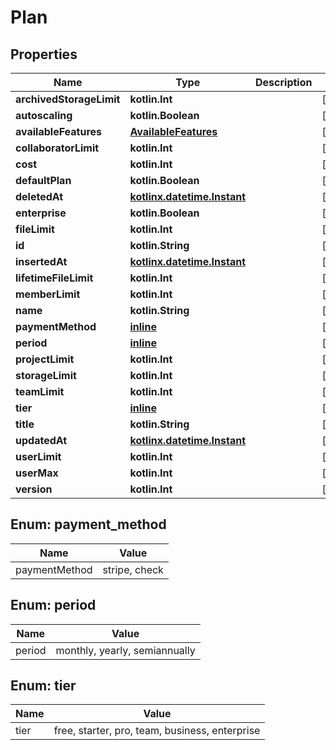 
# Plan

## Properties
| Name | Type | Description | Notes |
| ------------ | ------------- | ------------- | ------------- |
| **archivedStorageLimit** | **kotlin.Int** |  |  [optional] |
| **autoscaling** | **kotlin.Boolean** |  |  [optional] |
| **availableFeatures** | [**AvailableFeatures**](AvailableFeatures.md) |  |  [optional] |
| **collaboratorLimit** | **kotlin.Int** |  |  [optional] |
| **cost** | **kotlin.Int** |  |  [optional] |
| **defaultPlan** | **kotlin.Boolean** |  |  [optional] |
| **deletedAt** | [**kotlinx.datetime.Instant**](kotlinx.datetime.Instant.md) |  |  [optional] |
| **enterprise** | **kotlin.Boolean** |  |  [optional] |
| **fileLimit** | **kotlin.Int** |  |  [optional] |
| **id** | **kotlin.String** |  |  [optional] |
| **insertedAt** | [**kotlinx.datetime.Instant**](kotlinx.datetime.Instant.md) |  |  [optional] |
| **lifetimeFileLimit** | **kotlin.Int** |  |  [optional] |
| **memberLimit** | **kotlin.Int** |  |  [optional] |
| **name** | **kotlin.String** |  |  [optional] |
| **paymentMethod** | [**inline**](#PaymentMethod) |  |  [optional] |
| **period** | [**inline**](#Period) |  |  [optional] |
| **projectLimit** | **kotlin.Int** |  |  [optional] |
| **storageLimit** | **kotlin.Int** |  |  [optional] |
| **teamLimit** | **kotlin.Int** |  |  [optional] |
| **tier** | [**inline**](#Tier) |  |  [optional] |
| **title** | **kotlin.String** |  |  [optional] |
| **updatedAt** | [**kotlinx.datetime.Instant**](kotlinx.datetime.Instant.md) |  |  [optional] |
| **userLimit** | **kotlin.Int** |  |  [optional] |
| **userMax** | **kotlin.Int** |  |  [optional] |
| **version** | **kotlin.Int** |  |  [optional] |


<a id="PaymentMethod"></a>
## Enum: payment_method
| Name | Value |
| ---- | ----- |
| paymentMethod | stripe, check |


<a id="Period"></a>
## Enum: period
| Name | Value |
| ---- | ----- |
| period | monthly, yearly, semiannually |


<a id="Tier"></a>
## Enum: tier
| Name | Value |
| ---- | ----- |
| tier | free, starter, pro, team, business, enterprise |



